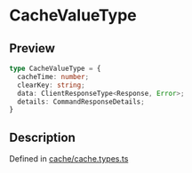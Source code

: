 
      
# CacheValueType

<div class="api-docs__section" data-reactroot="">

## Preview

</div><div class="api-docs__preview type" data-reactroot="">

```ts
type CacheValueType = {
  cacheTime: number; 
  clearKey: string; 
  data: ClientResponseType<Response, Error>; 
  details: CommandResponseDetails; 
}
```

</div><div class="api-docs__section" data-reactroot="">

## Description

</div><div class="api-docs__description" data-reactroot=""><span class="api-docs__do-not-parse">



</span></div><div class="api-docs__definition" data-reactroot="">

Defined in [cache/cache.types.ts](https://github.com/BetterTyped/hyper-fetch/blob/089b54eb/packages/core/src/cache/cache.types.ts#L33)

</div>
